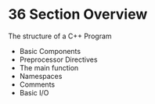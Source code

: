 # 36 Section Overview

The structure of a C++ Program
- Basic Components
- Preprocessor Directives
- The main function
- Namespaces
- Comments
- Basic I/O

